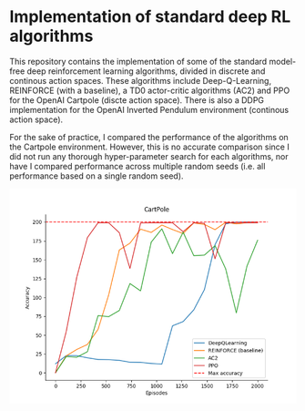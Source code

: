 # Implementation of standard deep RL algorithms

This repository contains the implementation of some of the standard model-free deep reinforcement learning algorithms, divided in discrete and continous action spaces. These algorithms include Deep-Q-Learning, REINFORCE (with a baseline), a TD0 actor-critic algorithms (AC2) and PPO for the OpenAI Cartpole (discte action space). There is also a DDPG implementation for the OpenAI Inverted Pendulum environment (continous action space).  

For the sake of practice, I compared the performance of the algorithms on the Cartpole environment. However, this is no accurate comparison since I did not run any thorough hyper-parameter search for each algorithms, nor have I compared performance across multiple random seeds (i.e. all performance based on a single random seed). 


![This is an image](/DiscreteAction/Images/CartPole_Comparison.png)
